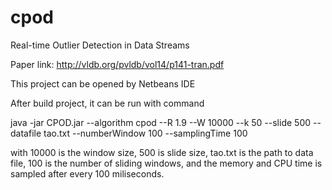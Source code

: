 # cpod
Real-time Outlier Detection in Data Streams

Paper link: http://vldb.org/pvldb/vol14/p141-tran.pdf

This project can be opened by Netbeans IDE

After build project, it can be run with command

java -jar CPOD.jar --algorithm  cpod  --R  1.9 --W  10000 --k 50 --slide 500 --datafile  tao.txt --numberWindow  100 --samplingTime 100 

with 10000 is the window size, 500 is slide size, tao.txt is the path to data file, 100 is the number of sliding windows, and the memory and CPU time is sampled after every 100 miliseconds. 

